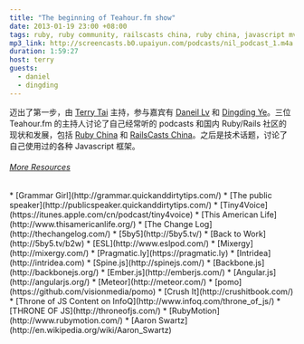 ```yaml
---
title: "The beginning of Teahour.fm show"
date: 2013-01-19 23:00 +08:00
tags: ruby, ruby community, railscasts china, ruby china, javascript mvc
mp3_link: http://screencasts.b0.upaiyun.com/podcasts/nil_podcast_1.m4a
duration: 1:59:27
host: terry
guests:
  - daniel
  - dingding
---
```


迈出了第一步，由 [Terry Tai](http://terrytai.com) 主持，参与嘉宾有 [Daneil Lv](http://lvguoning.com) 和 [Dingding Ye](http://yedingding.com)。三位 Teahour.fm 的主持人讨论了自己经常听的 podcasts 和国内 Ruby/Rails 社区的现状和发展，包括 [Ruby China](http://ruby-china.org) 和 [RailsCasts China](http://railscasts-china.org)。之后是技术话题，讨论了自己使用过的各种 Javascript 框架。

<h6>
  <a href="#" class="toggle-notes">More Resources</a>
</h6>

<section class="notes" markdown="1">
* [Grammar Girl](http://grammar.quickanddirtytips.com/)
* [The public speaker](http://publicspeaker.quickanddirtytips.com/)
* [Tiny4Voice](https://itunes.apple.com/cn/podcast/tiny4voice)
* [This American Life](http://www.thisamericanlife.org/)
* [The Change Log](http://thechangelog.com/)
* [5by5](http://5by5.tv/)
* [Back to Work](http://5by5.tv/b2w)
* [ESL](http://www.eslpod.com/)
* [Mixergy](http://mixergy.com/)
* [Pragmatic.ly](https://pragmatic.ly)
* [Intridea](http://intridea.com)
* [Spine.js](http://spinejs.com/)
* [Backbone.js](http://backbonejs.org/)
* [Ember.js](http://emberjs.com/)
* [Angular.js](http://angularjs.org/)
* [Meteor](http://meteor.com/)
* [pomo](https://github.com/visionmedia/pomo)
* [Crush It](http://crushitbook.com/)
* [Throne of JS Content on InfoQ](http://www.infoq.com/throne_of_js/)
* [THRONE OF JS](http://throneofjs.com/)
* [RubyMotion](http://www.rubymotion.com/)
* [Aaron Swartz](http://en.wikipedia.org/wiki/Aaron_Swartz)
</section>
